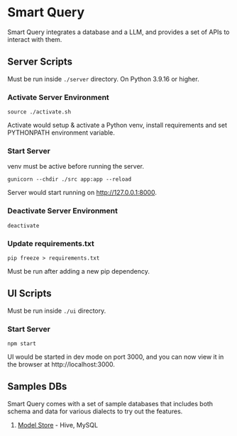 # Smart Query

Smart Query integrates a database and a LLM, and provides a set of APIs to interact with them.

## Server Scripts

Must be run inside `./server` directory. On Python 3.9.16 or higher.

### Activate Server Environment
```
source ./activate.sh
```
Activate would setup & activate a Python venv, install requirements and set PYTHONPATH environment variable.

### Start Server
venv must be active before running the server.
```
gunicorn --chdir ./src app:app --reload
```

Server would start running on http://127.0.0.1:8000.

### Deactivate Server Environment
```
deactivate
```

### Update requirements.txt

```
pip freeze > requirements.txt
```
Must be run after adding a new pip dependency.

## UI Scripts

Must be run inside `./ui` directory.

### Start Server

```
npm start
```

UI would be started in dev mode on port 3000, and you can now view it in the browser at http://localhost:3000.

## Samples DBs

Smart Query comes with a set of sample databases that includes both schema and data for various dialects to try out the features.

1. [Model Store](./sample_dbs/model_store/README.md) - Hive, MySQL
